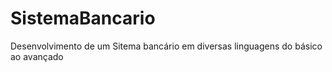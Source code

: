 # SistemaBancario
Desenvolvimento de um Sitema bancário em diversas linguagens do básico ao avançado
